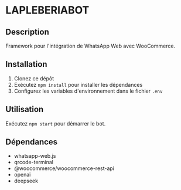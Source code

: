 # LAPLEBERIABOT

## Description
Framework pour l'intégration de WhatsApp Web avec WooCommerce.

## Installation
1. Clonez ce dépôt
2. Exécutez `npm install` pour installer les dépendances
3. Configurez les variables d'environnement dans le fichier `.env`

## Utilisation
Exécutez `npm start` pour démarrer le bot.

## Dépendances
- whatsapp-web.js
- qrcode-terminal
- @woocommerce/woocommerce-rest-api
- openai
- deepseek